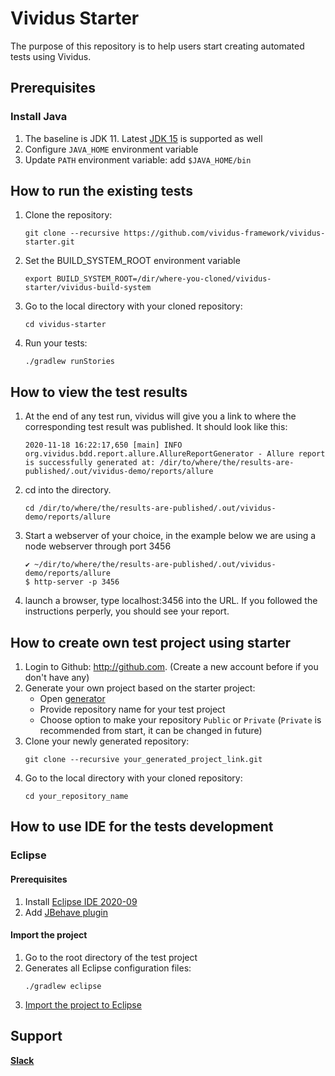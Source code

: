 # Vividus Starter

The purpose of this repository is to help users start creating automated tests using Vividus.

## Prerequisites
### Install Java
1. The baseline is JDK 11. Latest [JDK 15](https://jdk.java.net/15/) is supported as well
1. Configure `JAVA_HOME` environment variable
1. Update `PATH` environment variable: add `$JAVA_HOME/bin`

## How to run the existing tests
1. Clone the repository:
    ```shell
    git clone --recursive https://github.com/vividus-framework/vividus-starter.git
    ```
1. Set the BUILD_SYSTEM_ROOT environment variable
    ```shell
    export BUILD_SYSTEM_ROOT=/dir/where-you-cloned/vividus-starter/vividus-build-system
    ```
1. Go to the local directory with your cloned repository: 
    ```shell
    cd vividus-starter
    ```
1. Run your tests: 
    ```shell
    ./gradlew runStories
    ```
## How to view the test results
1. At the end of any test run, vividus will give you a link to where the corresponding test result was published. It should look like this:
    ```shell
    2020-11-18 16:22:17,650 [main] INFO  org.vividus.bdd.report.allure.AllureReportGenerator - Allure report is successfully generated at: /dir/to/where/the/results-are-published/.out/vividus-demo/reports/allure
    ```
1. cd into the directory.
    ```shell
    cd /dir/to/where/the/results-are-published/.out/vividus-demo/reports/allure
    ```
1. Start a webserver of your choice, in the example below we are using a node webserver through port 3456
    ```shell
    ✔ ~/dir/to/where/the/results-are-published/.out/vividus-demo/reports/allure
    $ http-server -p 3456
    ```
1. launch a browser, type localhost:3456 into the URL. If you followed the instructions perperly, you should see your report.

## How to create own test project using starter
1. Login to Github: http://github.com. (Create a new account before if you don't have any)
1. Generate your own project based on the starter project:
    - Open [generator](https://github.com/vividus-framework/vividus-starter/generate)
    - Provide repository name for your test project
    - Choose option to make your repository `Public` or `Private` (`Private` is recommended from start, it can be changed in future)
1. Clone your newly generated repository:
    ```shell
    git clone --recursive your_generated_project_link.git
    ```
1. Go to the local directory with your cloned repository: 
    ```shell
    cd your_repository_name
    ```

## How to use IDE for the tests development
### Eclipse
#### Prerequisites
1. Install [Eclipse IDE 2020-09](https://www.eclipse.org/downloads/packages/release/2020-09/r/eclipse-ide-java-developers)
1. Add [JBehave plugin](https://jbehave.org/eclipse-integration.html)
#### Import the project
1. Go to the root directory of the test project
1. Generates all Eclipse configuration files: 
    ```shell
    ./gradlew eclipse
    ```
1. [Import the project to Eclipse](https://help.eclipse.org/2020-09/index.jsp?topic=%2Forg.eclipse.platform.doc.user%2Ftasks%2Ftasks-importproject.htm)


## Support
[**Slack**](https://vividus-support.herokuapp.com/)
